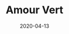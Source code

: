 ---
layout: page
title: Amour Vert
permalink: /amour-vert
domain: amourvert.com
status: live
tags: clothing
date: 2020-04-13
---
